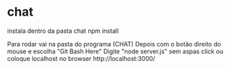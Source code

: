 # chat
instala dentro da pasta chat
npm install


Para rodar vai na pasta do programa (CHAT)
Depois com o botão direito do mouse e escolha "Git Bash Here" 
Digite "node server.js" sem aspas
click ou coloque localhost no browser
http://localhost:3000/ 
